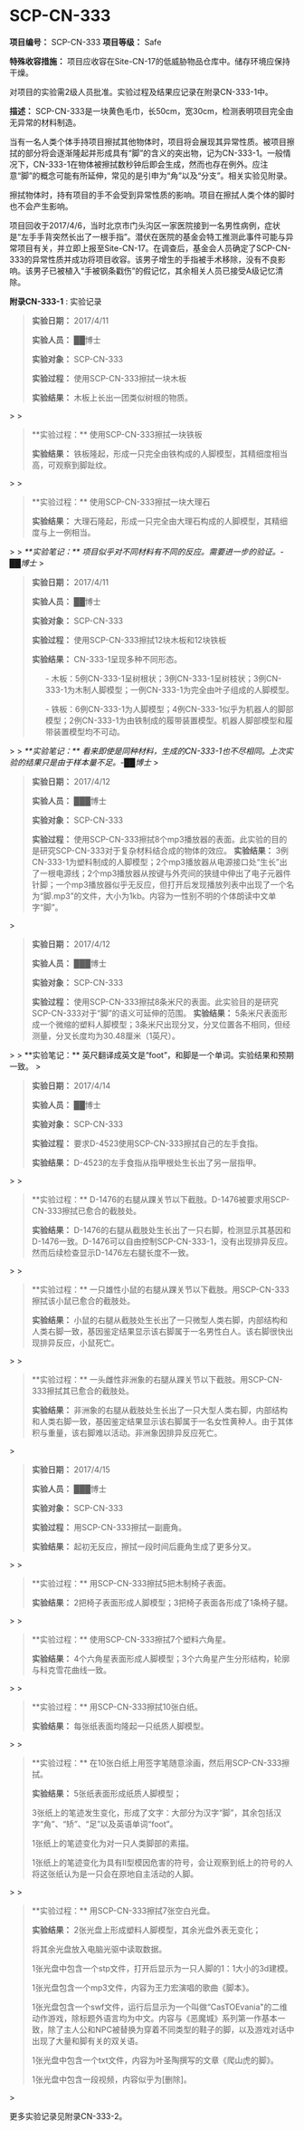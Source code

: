 # SCP-CN-333


**项目编号：** SCP-CN-333
**项目等级：** Safe

**特殊收容措施：** 项目应收容在Site-CN-17的低威胁物品仓库中。储存环境应保持干燥。

对项目的实验需2级人员批准。实验过程及结果应记录在附录CN-333-1中。

**描述：** SCP-CN-333是一块黄色毛巾，长50cm，宽30cm，检测表明项目完全由无异常的材料制造。

当有一名人类个体手持项目擦拭其他物体时，项目将会展现其异常性质。被项目擦拭的部分将会逐渐隆起并形成具有“脚”的含义的突出物，记为CN-333-1。一般情况下，CN-333-1在物体被擦拭数秒钟后即会生成，然而也存在例外。应注意“脚”的概念可能有所延伸，常见的是引申为“角”以及“分支”。相关实验见附录。

擦拭物体时，持有项目的手不会受到异常性质的影响。项目在擦拭人类个体的脚时也不会产生影响。

项目回收于2017/4/6，当时北京市门头沟区一家医院接到一名男性病例，症状是“左手手背突然长出了一根手指”。潜伏在医院的基金会特工推测此事件可能与异常项目有关，并立即上报至Site-CN-17。在调查后，基金会人员确定了SCP-CN-333的异常性质并成功将项目收容。该男子增生的手指被手术移除，没有不良影响。该男子已被植入“手被钢条戳伤”的假记忆，其余相关人员已接受A级记忆清除。

**附录CN-333-1** : 实验记录


> **实验日期：** 2017/4/11
> 
> **实验人员：** ██博士
> 
> **实验对象：** SCP-CN-333
> 
> <blockquote>
**&#23454;&#39564;&#36807;&#31243;&#65306;** &#20351;&#29992;SCP-CN-333&#25830;&#25325;&#19968;&#22359;&#26408;&#26495;

**&#23454;&#39564;&#32467;&#26524;&#65306;** &#26408;&#26495;&#19978;&#38271;&#20986;&#19968;&#22242;&#31867;&#20284;&#26641;&#26681;&#30340;&#29289;&#36136;&#12290;

</blockquote>> 
> <blockquote>
**&#23454;&#39564;&#36807;&#31243;&#65306;** &#20351;&#29992;SCP-CN-333&#25830;&#25325;&#19968;&#22359;&#38081;&#26495;

**&#23454;&#39564;&#32467;&#26524;&#65306;** &#38081;&#26495;&#38534;&#36215;&#65292;&#24418;&#25104;&#19968;&#21482;&#23436;&#20840;&#30001;&#38081;&#26500;&#25104;&#30340;&#20154;&#33050;&#27169;&#22411;&#65292;&#20854;&#31934;&#32454;&#24230;&#30456;&#24403;&#39640;&#65292;&#21487;&#35266;&#23519;&#21040;&#33050;&#36286;&#32441;&#12290;

</blockquote>> 
> <blockquote>
**&#23454;&#39564;&#36807;&#31243;&#65306;** &#20351;&#29992;SCP-CN-333&#25830;&#25325;&#19968;&#22359;&#22823;&#29702;&#30707;

**&#23454;&#39564;&#32467;&#26524;&#65306;** &#22823;&#29702;&#30707;&#38534;&#36215;&#65292;&#24418;&#25104;&#19968;&#21482;&#23436;&#20840;&#30001;&#22823;&#29702;&#30707;&#26500;&#25104;&#30340;&#20154;&#33050;&#27169;&#22411;&#65292;&#20854;&#31934;&#32454;&#24230;&#19982;&#19978;&#19968;&#20363;&#30456;&#24403;&#12290;

</blockquote>> 
> <em>**&#23454;&#39564;&#31508;&#35760;&#65306;** &#39033;&#30446;&#20284;&#20046;&#23545;&#19981;&#21516;&#26448;&#26009;&#26377;&#19981;&#21516;&#30340;&#21453;&#24212;&#12290;&#38656;&#35201;&#36827;&#19968;&#27493;&#30340;&#39564;&#35777;&#12290;-&#9608;&#9608;&#21338;&#22763;</em>
> 


> **实验日期：** 2017/4/11
> 
> **实验人员：** ██博士
> 
> **实验对象：** SCP-CN-333
> 
> <blockquote>
**&#23454;&#39564;&#36807;&#31243;&#65306;** &#20351;&#29992;SCP-CN-333&#25830;&#25325;12&#22359;&#26408;&#26495;&#21644;12&#22359;&#38081;&#26495;

**&#23454;&#39564;&#32467;&#26524;&#65306;** CN-333-1&#21576;&#29616;&#22810;&#31181;&#19981;&#21516;&#24418;&#24577;&#12290;

<ul>- &#26408;&#26495;&#65306;5&#20363;CN-333-1&#21576;&#26641;&#26681;&#29366;&#65307;3&#20363;CN-333-1&#21576;&#26641;&#26525;&#29366;&#65307;3&#20363;CN-333-1&#20026;&#26408;&#21046;&#20154;&#33050;&#27169;&#22411;&#65307;&#19968;&#20363;CN-333-1&#20026;&#23436;&#20840;&#30001;&#21494;&#23376;&#32452;&#25104;&#30340;&#20154;&#33050;&#27169;&#22411;&#12290;
</ul>
<ul>- &#38081;&#26495;&#65306;6&#20363;CN-333-1&#20026;&#20154;&#33050;&#27169;&#22411;&#65307;4&#20363;CN-333-1&#20284;&#20046;&#20026;&#26426;&#22120;&#20154;&#30340;&#33050;&#37096;&#27169;&#22411;&#65307;2&#20363;CN-333-1&#20026;&#30001;&#38081;&#21046;&#25104;&#30340;&#23653;&#24102;&#35013;&#32622;&#27169;&#22411;&#12290;&#26426;&#22120;&#20154;&#33050;&#37096;&#27169;&#22411;&#21644;&#23653;&#24102;&#35013;&#32622;&#27169;&#22411;&#22343;&#19981;&#21487;&#21160;&#12290;
</ul>
</blockquote>> 
> <em>**&#23454;&#39564;&#31508;&#35760;&#65306;** &#30475;&#26469;&#21363;&#20351;&#26159;&#21516;&#31181;&#26448;&#26009;&#65292;&#29983;&#25104;&#30340;CN-333-1&#20063;&#19981;&#23613;&#30456;&#21516;&#12290;&#19978;&#27425;&#23454;&#39564;&#30340;&#32467;&#26524;&#21482;&#26159;&#30001;&#20110;&#26679;&#26412;&#37327;&#19981;&#36275;&#12290;-&#9608;&#9608;&#21338;&#22763;</em>
> 


> **实验日期：** 2017/4/12
> 
> **实验人员：** ███博士
> 
> **实验对象：** SCP-CN-333
> 
> <blockquote>
**&#23454;&#39564;&#36807;&#31243;&#65306;** &#20351;&#29992;SCP-CN-333&#25830;&#25325;8&#20010;mp3&#25773;&#25918;&#22120;&#30340;&#34920;&#38754;&#12290;&#27492;&#23454;&#39564;&#30340;&#30446;&#30340;&#26159;&#30740;&#31350;SCP-CN-333&#23545;&#20110;&#22797;&#26434;&#26448;&#26009;&#32467;&#21512;&#25104;&#30340;&#29289;&#20307;&#30340;&#25928;&#24212;&#12290;
**&#23454;&#39564;&#32467;&#26524;&#65306;** 3&#20363;CN-333-1&#20026;&#22609;&#26009;&#21046;&#25104;&#30340;&#20154;&#33050;&#27169;&#22411;&#65307;2&#20010;mp3&#25773;&#25918;&#22120;&#20174;&#30005;&#28304;&#25509;&#21475;&#22788;&#8220;&#29983;&#38271;&#8221;&#20986;&#20102;&#19968;&#26681;&#30005;&#28304;&#32447;&#65307;2&#20010;mp3&#25773;&#25918;&#22120;&#20174;&#25353;&#38190;&#19982;&#22806;&#22771;&#38388;&#30340;&#29421;&#32541;&#20013;&#20280;&#20986;&#20102;&#30005;&#23376;&#20803;&#22120;&#20214;&#38024;&#33050;&#65307;&#19968;&#20010;mp3&#25773;&#25918;&#22120;&#20284;&#20046;&#26080;&#21453;&#24212;&#65292;&#20294;&#25171;&#24320;&#21518;&#21457;&#29616;&#25773;&#25918;&#21015;&#34920;&#20013;&#20986;&#29616;&#20102;&#19968;&#20010;&#21517;&#20026;&#8220;&#33050;.mp3&#8221;&#30340;&#25991;&#20214;&#65292;&#22823;&#23567;&#20026;1kb&#12290;&#20869;&#23481;&#20026;&#19968;&#24615;&#21035;&#19981;&#26126;&#30340;&#20010;&#20307;&#26391;&#35835;&#20013;&#25991;&#21333;&#23383;&#8220;&#33050;&#8221;&#12290;

</blockquote>> 


> **实验日期：** 2017/4/12
> 
> **实验人员：** ███博士
> 
> **实验对象：** SCP-CN-333
> 
> <blockquote>
**&#23454;&#39564;&#36807;&#31243;&#65306;** &#20351;&#29992;SCP-CN-333&#25830;&#25325;8&#26465;&#31859;&#23610;&#30340;&#34920;&#38754;&#12290;&#27492;&#23454;&#39564;&#30446;&#30340;&#26159;&#30740;&#31350;SCP-CN-333&#23545;&#20110;&#8220;&#33050;&#8221;&#30340;&#35821;&#20041;&#21487;&#24310;&#20280;&#30340;&#33539;&#22260;&#12290;
**&#23454;&#39564;&#32467;&#26524;&#65306;** 5&#26465;&#31859;&#23610;&#34920;&#38754;&#24418;&#25104;&#19968;&#20010;&#24494;&#32553;&#30340;&#22609;&#26009;&#20154;&#33050;&#27169;&#22411;&#65307;3&#26465;&#31859;&#23610;&#20986;&#29616;&#20998;&#21449;&#65292;&#20998;&#21449;&#20301;&#32622;&#21508;&#19981;&#30456;&#21516;&#65292;&#20294;&#32463;&#27979;&#37327;&#65292;&#20998;&#21449;&#38271;&#24230;&#22343;&#20026;30.48&#21400;&#31859;&#65288;1&#33521;&#23610;&#65289;&#12290;

</blockquote>> 
> **实验笔记：** 英尺翻译成英文是“foot”，和脚是一个单词。实验结果和预期一致。
> 


> **实验日期：** 2017/4/14
> 
> **实验人员：** ██博士
> 
> **实验对象：** SCP-CN-333
> 
> <blockquote>
**&#23454;&#39564;&#36807;&#31243;&#65306;** &#35201;&#27714;D-4523&#20351;&#29992;SCP-CN-333&#25830;&#25325;&#33258;&#24049;&#30340;&#24038;&#25163;&#39135;&#25351;&#12290;

**&#23454;&#39564;&#32467;&#26524;&#65306;** D-4523&#30340;&#24038;&#25163;&#39135;&#25351;&#20174;&#25351;&#30002;&#26681;&#22788;&#29983;&#38271;&#20986;&#20102;&#21478;&#19968;&#23618;&#25351;&#30002;&#12290;

</blockquote>> 
> <blockquote>
**&#23454;&#39564;&#36807;&#31243;&#65306;** D-1476&#30340;&#21491;&#33151;&#20174;&#36381;&#20851;&#33410;&#20197;&#19979;&#25130;&#32930;&#12290;D-1476&#34987;&#35201;&#27714;&#29992;SCP-CN-333&#25830;&#25325;&#24050;&#24840;&#21512;&#30340;&#25130;&#32930;&#22788;&#12290;

**&#23454;&#39564;&#32467;&#26524;&#65306;** D-1476&#30340;&#21491;&#33151;&#20174;&#25130;&#32930;&#22788;&#29983;&#38271;&#20986;&#20102;&#19968;&#21482;&#21491;&#33050;&#65292;&#26816;&#27979;&#26174;&#31034;&#20854;&#22522;&#22240;&#21644;D-1476&#19968;&#33268;&#12290;D-1476&#21487;&#20197;&#33258;&#30001;&#25511;&#21046;SCP-CN-333-1&#65292;&#27809;&#26377;&#20986;&#29616;&#25490;&#24322;&#21453;&#24212;&#12290;&#28982;&#32780;&#21518;&#32493;&#26816;&#26597;&#26174;&#31034;D-1476&#24038;&#21491;&#33151;&#38271;&#24230;&#19981;&#19968;&#33268;&#12290;

</blockquote>> 
> <blockquote>
**&#23454;&#39564;&#36807;&#31243;&#65306;** &#19968;&#21482;&#38596;&#24615;&#23567;&#40736;&#30340;&#21491;&#33151;&#20174;&#36381;&#20851;&#33410;&#20197;&#19979;&#25130;&#32930;&#12290;&#29992;SCP-CN-333&#25830;&#25325;&#35813;&#23567;&#40736;&#24050;&#24840;&#21512;&#30340;&#25130;&#32930;&#22788;&#12290;

**&#23454;&#39564;&#32467;&#26524;&#65306;** &#23567;&#40736;&#30340;&#21491;&#33151;&#20174;&#25130;&#32930;&#22788;&#29983;&#38271;&#20986;&#20102;&#19968;&#21482;&#24494;&#22411;&#20154;&#31867;&#21491;&#33050;&#65292;&#20869;&#37096;&#32467;&#26500;&#21644;&#20154;&#31867;&#21491;&#33050;&#19968;&#33268;&#65292;&#22522;&#22240;&#37492;&#23450;&#32467;&#26524;&#26174;&#31034;&#35813;&#21491;&#33050;&#23646;&#20110;&#19968;&#21517;&#30007;&#24615;&#30333;&#20154;&#12290;&#35813;&#21491;&#33050;&#24456;&#24555;&#20986;&#29616;&#25490;&#24322;&#21453;&#24212;&#65292;&#23567;&#40736;&#27515;&#20129;&#12290;

</blockquote>> 
> <blockquote>
**&#23454;&#39564;&#36807;&#31243;&#65306;** &#19968;&#22836;&#38604;&#24615;&#38750;&#27954;&#35937;&#30340;&#21491;&#33151;&#20174;&#36381;&#20851;&#33410;&#20197;&#19979;&#25130;&#32930;&#12290;&#29992;SCP-CN-333&#25830;&#25325;&#20854;&#24050;&#24840;&#21512;&#30340;&#25130;&#32930;&#22788;&#12290;

**&#23454;&#39564;&#32467;&#26524;&#65306;** &#38750;&#27954;&#35937;&#30340;&#21491;&#33151;&#20174;&#25130;&#32930;&#22788;&#29983;&#38271;&#20986;&#20102;&#19968;&#21482;&#22823;&#22411;&#20154;&#31867;&#21491;&#33050;&#65292;&#20869;&#37096;&#32467;&#26500;&#21644;&#20154;&#31867;&#21491;&#33050;&#19968;&#33268;&#65292;&#22522;&#22240;&#37492;&#23450;&#32467;&#26524;&#26174;&#31034;&#35813;&#21491;&#33050;&#23646;&#20110;&#19968;&#21517;&#22899;&#24615;&#40644;&#31181;&#20154;&#12290;&#30001;&#20110;&#20854;&#20307;&#31215;&#19982;&#37325;&#37327;&#65292;&#35813;&#21491;&#33050;&#38590;&#20197;&#27963;&#21160;&#12290;&#38750;&#27954;&#35937;&#22240;&#25490;&#24322;&#21453;&#24212;&#27515;&#20129;&#12290;

</blockquote>> 


> **实验日期：** 2017/4/15
> 
> **实验人员：** ███博士
> 
> **实验对象：** SCP-CN-333
> 
> <blockquote>
**&#23454;&#39564;&#36807;&#31243;&#65306;** &#29992;SCP-CN-333&#25830;&#25325;&#19968;&#21103;&#40575;&#35282;&#12290;

**&#23454;&#39564;&#32467;&#26524;&#65306;** &#36215;&#21021;&#26080;&#21453;&#24212;&#65292;&#25830;&#25325;&#19968;&#27573;&#26102;&#38388;&#21518;&#40575;&#35282;&#29983;&#25104;&#20102;&#26356;&#22810;&#20998;&#21449;&#12290;

</blockquote>> 
> <blockquote>
**&#23454;&#39564;&#36807;&#31243;&#65306;** &#29992;SCP-CN-333&#25830;&#25325;5&#25226;&#26408;&#21046;&#26885;&#23376;&#34920;&#38754;&#12290;

**&#23454;&#39564;&#32467;&#26524;&#65306;** 2&#25226;&#26885;&#23376;&#34920;&#38754;&#24418;&#25104;&#20154;&#33050;&#27169;&#22411;&#65307;3&#25226;&#26885;&#23376;&#34920;&#38754;&#21508;&#24418;&#25104;&#20102;1&#26465;&#26885;&#23376;&#33151;&#12290;

</blockquote>> 
> <blockquote>
**&#23454;&#39564;&#36807;&#31243;&#65306;** &#20351;&#29992;SCP-CN-333&#25830;&#25325;7&#20010;&#22609;&#26009;&#20845;&#35282;&#26143;&#12290;

**&#23454;&#39564;&#32467;&#26524;&#65306;** 4&#20010;&#20845;&#35282;&#26143;&#34920;&#38754;&#24418;&#25104;&#20154;&#33050;&#27169;&#22411;&#65307;3&#20010;&#20845;&#35282;&#26143;&#20135;&#29983;&#20998;&#24418;&#32467;&#26500;&#65292;&#36718;&#24275;&#19982;&#31185;&#20811;&#38634;&#33457;&#26354;&#32447;&#19968;&#33268;&#12290;

</blockquote>> 
> <blockquote>
**&#23454;&#39564;&#36807;&#31243;&#65306;** &#29992;SCP-CN-333&#25830;&#25325;10&#24352;&#30333;&#32440;&#12290;

**&#23454;&#39564;&#32467;&#26524;&#65306;** &#27599;&#24352;&#32440;&#34920;&#38754;&#22343;&#38534;&#36215;&#19968;&#21482;&#32440;&#36136;&#20154;&#33050;&#27169;&#22411;&#12290;

</blockquote>> 
> <blockquote>
**&#23454;&#39564;&#36807;&#31243;&#65306;** &#22312;10&#24352;&#30333;&#32440;&#19978;&#29992;&#31614;&#23383;&#31508;&#38543;&#24847;&#28034;&#30011;&#65292;&#28982;&#21518;&#29992;SCP-CN-333&#25830;&#25325;&#12290;

**&#23454;&#39564;&#32467;&#26524;&#65306;** 5&#24352;&#32440;&#34920;&#38754;&#24418;&#25104;&#32440;&#36136;&#20154;&#33050;&#27169;&#22411;&#65307;

3&#24352;&#32440;&#19978;&#30340;&#31508;&#36857;&#21457;&#29983;&#21464;&#21270;&#65292;&#24418;&#25104;&#20102;&#25991;&#23383;&#65306;&#22823;&#37096;&#20998;&#20026;&#27721;&#23383;&#8220;&#33050;&#8221;&#65292;&#20854;&#20313;&#21253;&#25324;&#27721;&#23383;&#8220;&#35282;&#8221;&#12289;&#8220;&#30699;&#8221;&#12289;&#8220;&#36275;&#8221;&#20197;&#21450;&#33521;&#35821;&#21333;&#35789;&#8220;foot&#8221;&#12290;

1&#24352;&#32440;&#19978;&#30340;&#31508;&#36857;&#21464;&#21270;&#20026;&#23545;&#19968;&#21482;&#20154;&#31867;&#33050;&#37096;&#30340;&#32032;&#25551;&#12290;

1&#24352;&#32440;&#19978;&#30340;&#31508;&#36857;&#21464;&#21270;&#20026;&#20855;&#26377;II&#22411;&#27169;&#22240;&#21361;&#23475;&#30340;&#31526;&#21495;&#65292;&#20250;&#35753;&#35266;&#23519;&#21040;&#32440;&#19978;&#30340;&#31526;&#21495;&#30340;&#20154;&#23558;&#36825;&#24352;&#32440;&#35748;&#20026;&#26159;&#19968;&#21482;&#20250;&#22312;&#21407;&#22320;&#33258;&#20027;&#27963;&#21160;&#30340;&#20154;&#33050;&#12290;

</blockquote>> 
> <blockquote>
**&#23454;&#39564;&#36807;&#31243;&#65306;** &#29992;SCP-CN-333&#25830;&#25325;7&#24352;&#31354;&#30333;&#20809;&#30424;&#12290;

**&#23454;&#39564;&#32467;&#26524;&#65306;** 2&#24352;&#20809;&#30424;&#19978;&#24418;&#25104;&#22609;&#26009;&#20154;&#33050;&#27169;&#22411;&#65292;&#20854;&#20313;&#20809;&#30424;&#22806;&#34920;&#26080;&#21464;&#21270;&#65307;

&#23558;&#20854;&#20313;&#20809;&#30424;&#25918;&#20837;&#30005;&#33041;&#20809;&#39537;&#20013;&#35835;&#21462;&#25968;&#25454;&#12290;

1&#24352;&#20809;&#30424;&#20013;&#21253;&#21547;&#19968;&#20010;stp&#25991;&#20214;&#65292;&#25171;&#24320;&#21518;&#26174;&#31034;&#20026;&#19968;&#21482;&#20154;&#33050;&#30340;1&#65306;1&#22823;&#23567;&#30340;3d&#24314;&#27169;&#12290;

1&#24352;&#20809;&#30424;&#21253;&#21547;&#19968;&#20010;mp3&#25991;&#20214;&#65292;&#20869;&#23481;&#20026;&#29579;&#21147;&#23439;&#28436;&#21809;&#30340;&#27468;&#26354;&#12298;&#33050;&#26412;&#12299;&#12290;

1&#24352;&#20809;&#30424;&#21253;&#21547;&#19968;&#20010;swf&#25991;&#20214;&#65292;&#36816;&#34892;&#21518;&#26174;&#31034;&#20026;&#19968;&#20010;&#21483;&#20570;&#8220;CasTOEvania&quot;&#30340;&#20108;&#32500;&#21160;&#20316;&#28216;&#25103;&#65292;&#38500;&#26631;&#39064;&#22806;&#35821;&#35328;&#22343;&#20026;&#20013;&#25991;&#12290;&#20869;&#23481;&#19982;&#12298;&#24694;&#39764;&#22478;&#12299;&#31995;&#21015;&#31532;&#19968;&#20316;&#22522;&#26412;&#19968;&#33268;&#65292;&#38500;&#20102;&#20027;&#20154;&#20844;&#21644;NPC&#34987;&#26367;&#25442;&#20026;&#31359;&#30528;&#19981;&#21516;&#31867;&#22411;&#30340;&#38795;&#23376;&#30340;&#33050;&#65292;&#20197;&#21450;&#28216;&#25103;&#23545;&#35805;&#20013;&#20986;&#29616;&#20102;&#22823;&#37327;&#21644;&#33050;&#26377;&#20851;&#30340;&#21452;&#20851;&#35821;&#12290;

1&#24352;&#20809;&#30424;&#20013;&#21253;&#21547;&#19968;&#20010;txt&#25991;&#20214;&#65292;&#20869;&#23481;&#20026;&#21494;&#22307;&#38518;&#25776;&#20889;&#30340;&#25991;&#31456;&#12298;&#29228;&#23665;&#34382;&#30340;&#33050;&#12299;&#12290;

1&#24352;&#20809;&#30424;&#20013;&#21253;&#21547;&#19968;&#27573;&#35270;&#39057;&#65292;&#20869;&#23481;&#20284;&#20046;&#20026;[&#21024;&#38500;]&#12290;

</blockquote>> 

更多实验记录见附录CN-333-2。


